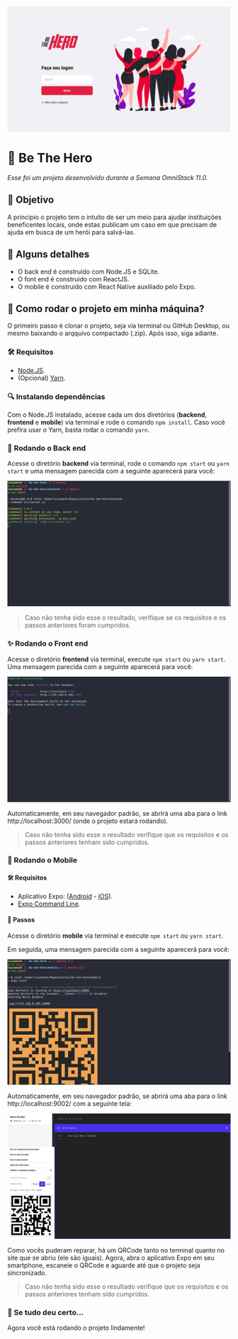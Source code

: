 ![Be The Hero](readme-images/cover.png)

# :superhero: Be The Hero

*Esse foi um projeto desenvolvido durante a Semana OmniStack 11.0.*

## :dart: Objetivo

A princípio o projeto tem o intuito de ser um meio para ajudar instituições beneficentes locais, onde estas publicam um caso em que precisam de ajuda em busca de um herói para salvá-las.

## :scroll: Alguns detalhes 

* O back end é construído com Node.JS e SQLite.
* O font end é construído com ReactJS.
* O mobile é construído com React Native auxiliado pelo Expo.

## :thinking: Como rodar o projeto em minha máquina? 

O primeiro passo é clonar o projeto, seja via terminal ou GitHub Desktop, ou mesmo baixando o arqquivo compactado (.zip). Após isso, siga adiante.

### :hammer_and_wrench: Requisitos 

* [Node.JS](https://nodejs.org/).
* (Opcional) [Yarn](https://yarnpkg.com/).

### :mag: Instalando dependências 

Com o Node.JS instalado, acesse cada um dos diretórios (**backend**, **frontend** e **mobile**) via terminal e rode o comando `npm install`. Caso você prefira usar o Yarn, basta rodar o comando `yarn`.

### :goggles: Rodando o Back end

Acesse o diretório **backend** via terminal, rode o comando `npm start` ou `yarn start` e uma mensagem parecida com a seguinte aparecerá para você:

![Resultado do comando no terminal](readme-images/backend.png)

> Caso não tenha sido esse o resultado, verifique se os requisitos e os passos anteriores foram cumpridos.

### :sparkles: Rodando o Front end 

Acesse o diretório **frontend** via terminal, execute `npm start` ou `yarn start`. Uma mensagem parecida com a seguinte aparecerá para você:

![Resultado do comando no terminal](readme-images/frontend.png)

Automaticamente, em seu navegador padrão, se abrirá uma aba para o link http://localhost:3000/ (onde o projeto estará rodando).

> Caso não tenha sido esse o resultado verifique que os requisitos e os passos anteriores tenham sido cumpridos.

### :iphone: Rodando o Mobile 

#### :hammer_and_wrench: Requisitos 

* Aplicativo Expo: ([Android](https://play.google.com/store/apps/details?id=host.exp.exponent) - [iOS](https://apps.apple.com/br/app/expo-client/id982107779)).
* [Expo Command Line](https://expo.io/learn).

#### :hiking_boot: Passos 

Acesse o diretório **mobile** via terminal e execute `npm start` ou `yarn start`.

Em seguida, uma mensagem parecida com a seguinte aparecerá para você:

![Expo-cli terminal](readme-images/mobile.png)

Automaticamente, em seu navegador padrão, se abrirá uma aba para o link http://localhost:9002/ com a seguinte tela:

![Expo no navegador](readme-images/browser-expo.png)

Como vocês puderam reparar, há um QRCode tanto no terminal quanto no site que se abriu (ele são iguais). Agora, abra o aplicativo Expo em seu smartphone, escaneie o QRCode e aguarde até que o projeto seja sincronizado.

> Caso não tenha sido esse o resultado verifique que os requisitos e os passos anteriores tenham sido cumpridos.

### :tada: Se tudo deu certo... 

Agora você está rodando o projeto lindamente!